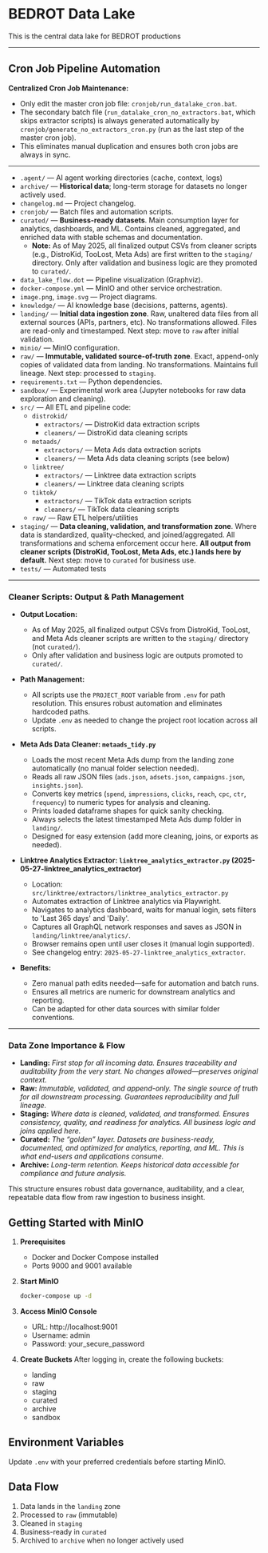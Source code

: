 # BEDROT Data Lake

This is the central data lake for BEDROT productions

---

## Cron Job Pipeline Automation

**Centralized Cron Job Maintenance:**
- Only edit the master cron job file: `cronjob/run_datalake_cron.bat`.
- The secondary batch file (`run_datalake_cron_no_extractors.bat`, which skips extractor scripts) is always generated automatically by `cronjob/generate_no_extractors_cron.py` (run as the last step of the master cron job).
- This eliminates manual duplication and ensures both cron jobs are always in sync.

---

- `.agent/` — AI agent working directories (cache, context, logs)
- `archive/` — **Historical data**; long-term storage for datasets no longer actively used.
- `changelog.md` — Project changelog.
- `cronjob/` — Batch files and automation scripts.
- `curated/` — **Business-ready datasets**. Main consumption layer for analytics, dashboards, and ML. Contains cleaned, aggregated, and enriched data with stable schemas and documentation. 
  - **Note:** As of May 2025, all finalized output CSVs from cleaner scripts (e.g., DistroKid, TooLost, Meta Ads) are first written to the `staging/` directory. Only after validation and business logic are they promoted to `curated/`.
- `data_lake_flow.dot` — Pipeline visualization (Graphviz).
- `docker-compose.yml` — MinIO and other service orchestration.
- `image.png`, `image.svg` — Project diagrams.
- `knowledge/` — AI knowledge base (decisions, patterns, agents).
- `landing/` — **Initial data ingestion zone**. Raw, unaltered data files from all external sources (APIs, partners, etc). No transformations allowed. Files are read-only and timestamped. Next step: move to `raw` after initial validation.
- `minio/` — MinIO configuration.
- `raw/` — **Immutable, validated source-of-truth zone**. Exact, append-only copies of validated data from landing. No transformations. Maintains full lineage. Next step: processed to `staging`.
- `requirements.txt` — Python dependencies.
- `sandbox/` — Experimental work area (Jupyter notebooks for raw data exploration and cleaning).
- `src/` — All ETL and pipeline code:
  - `distrokid/`
    - `extractors/` — DistroKid data extraction scripts
    - `cleaners/` — DistroKid data cleaning scripts
  - `metaads/`
    - `extractors/` — Meta Ads data extraction scripts
    - `cleaners/` — Meta Ads data cleaning scripts (see below)
  - `linktree/`
    - `extractors/` — Linktree data extraction scripts
    - `cleaners/` — Linktree data cleaning scripts
  - `tiktok/`
    - `extractors/` — TikTok data extraction scripts
    - `cleaners/` — TikTok data cleaning scripts
  - `raw/` — Raw ETL helpers/utilities
- `staging/` — **Data cleaning, validation, and transformation zone**. Where data is standardized, quality-checked, and joined/aggregated. All transformations and schema enforcement occur here. **All output from cleaner scripts (DistroKid, TooLost, Meta Ads, etc.) lands here by default.** Next step: move to `curated` for business use.
- `tests/` — Automated tests

---

### Cleaner Scripts: Output & Path Management

- **Output Location:**
  - As of May 2025, all finalized output CSVs from DistroKid, TooLost, and Meta Ads cleaner scripts are written to the `staging/` directory (not `curated/`).
  - Only after validation and business logic are outputs promoted to `curated/`.

- **Path Management:**
  - All scripts use the `PROJECT_ROOT` variable from `.env` for path resolution. This ensures robust automation and eliminates hardcoded paths.
  - Update `.env` as needed to change the project root location across all scripts.

- **Meta Ads Data Cleaner: `metaads_tidy.py`**
  - Loads the most recent Meta Ads dump from the landing zone automatically (no manual folder selection needed).
  - Reads all raw JSON files (`ads.json`, `adsets.json`, `campaigns.json`, `insights.json`).
  - Converts key metrics (`spend`, `impressions`, `clicks`, `reach`, `cpc`, `ctr`, `frequency`) to numeric types for analysis and cleaning.
  - Prints loaded dataframe shapes for quick sanity checking.
  - Always selects the latest timestamped Meta Ads dump folder in `landing/`.
  - Designed for easy extension (add more cleaning, joins, or exports as needed).

- **Linktree Analytics Extractor: `linktree_analytics_extractor.py` (2025-05-27-linktree_analytics_extractor)**
  - Location: `src/linktree/extractors/linktree_analytics_extractor.py`
  - Automates extraction of Linktree analytics via Playwright.
  - Navigates to analytics dashboard, waits for manual login, sets filters to 'Last 365 days' and 'Daily'.
  - Captures all GraphQL network responses and saves as JSON in `landing/linktree/analytics/`.
  - Browser remains open until user closes it (manual login supported).
  - See changelog entry: `2025-05-27-linktree_analytics_extractor`.

- **Benefits:**
  - Zero manual path edits needed—safe for automation and batch runs.
  - Ensures all metrics are numeric for downstream analytics and reporting.
  - Can be adapted for other data sources with similar folder conventions.

---

### Data Zone Importance & Flow

- **Landing:** _First stop for all incoming data. Ensures traceability and auditability from the very start. No changes allowed—preserves original context._
- **Raw:** _Immutable, validated, and append-only. The single source of truth for all downstream processing. Guarantees reproducibility and full lineage._
- **Staging:** _Where data is cleaned, validated, and transformed. Ensures consistency, quality, and readiness for analytics. All business logic and joins applied here._
- **Curated:** _The “golden” layer. Datasets are business-ready, documented, and optimized for analytics, reporting, and ML. This is what end-users and applications consume._
- **Archive:** _Long-term retention. Keeps historical data accessible for compliance and future analysis._

This structure ensures robust data governance, auditability, and a clear, repeatable data flow from raw ingestion to business insight.

## Getting Started with MinIO

1. **Prerequisites**
   - Docker and Docker Compose installed
   - Ports 9000 and 9001 available

2. **Start MinIO**
   ```bash
   docker-compose up -d
   ```

3. **Access MinIO Console**
   - URL: http://localhost:9001
   - Username: admin
   - Password: your_secure_password

4. **Create Buckets**
   After logging in, create the following buckets:
   - landing
   - raw
   - staging
   - curated
   - archive
   - sandbox

## Environment Variables

Update `.env` with your preferred credentials before starting MinIO.

## Data Flow

1. Data lands in the `landing` zone
2. Processed to `raw` (immutable)
3. Cleaned in `staging`
4. Business-ready in `curated`
5. Archived to `archive` when no longer actively used
